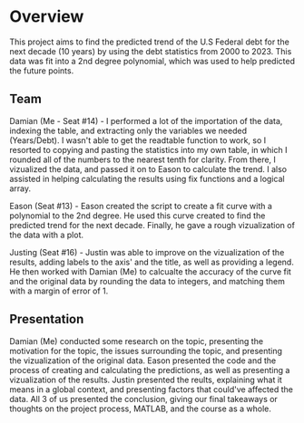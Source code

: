 # **Overview**

This project aims to find the predicted trend of the U.S Federal debt for the next decade (10 years) by using the debt statistics from 2000 to 2023. This data was fit into a 2nd degree polynomial, which was used to help predicted the future points.

## **Team**

Damian (Me - Seat #14) - I performed a lot of the importation of the data, indexing the table, and extracting only the variables we needed (Years/Debt). I wasn't able to get the readtable function to work, so I resorted to copying and pasting the statistics into my own table, in which I rounded all of the numbers to the nearest tenth for clarity. From there, I vizualized the data, and passed it on to Eason to calculate the trend. I also assisted in helping calculating the results using fix functions and a logical array.

Eason (Seat #13) - Eason created the script to create a fit curve with a polynomial to the 2nd degree. He used this curve created to find the predicted trend for the next decade. Finally, he gave a rough vizualization of the data with a plot.

Justing (Seat #16) - Justin was able to improve on the vizualization of the results, adding labels to the axis' and the title, as well as providing a legend. He then worked with Damian (Me) to calcualte the accuracy of the curve fit and the original data by rounding the data to integers, and matching them with a margin of error of 1.

## **Presentation**

Damian (Me) conducted some research on the topic, presenting the motivation for the topic, the issues surrounding the topic, and presenting the vizualization of the original data. Eason presented the code and the process of creating and calculating the predictions, as well as presenting a vizualization of the results. 
Justin presented the reults, explaining what it means in a global context, and presenting factors that could've affected the data. All 3 of us presented the conclusion, giving our final takeaways or thoughts on the project process,
MATLAB, and the course as a whole.
